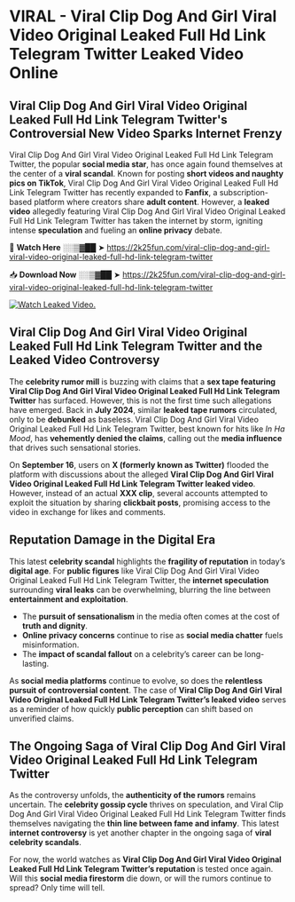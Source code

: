 # VIRAL - Viral Clip Dog And Girl Viral Video Original Leaked Full Hd Link Telegram Twitter Leaked Video Online

## **Viral Clip Dog And Girl Viral Video Original Leaked Full Hd Link Telegram Twitter's Controversial New Video Sparks Internet Frenzy**  

Viral Clip Dog And Girl Viral Video Original Leaked Full Hd Link Telegram Twitter, the popular **social media star**, has once again found themselves at the center of a **viral scandal**. Known for posting **short videos and naughty pics on TikTok**, Viral Clip Dog And Girl Viral Video Original Leaked Full Hd Link Telegram Twitter has recently expanded to **Fanfix**, a subscription-based platform where creators share **adult content**. However, a **leaked video** allegedly featuring Viral Clip Dog And Girl Viral Video Original Leaked Full Hd Link Telegram Twitter has taken the internet by storm, igniting intense **speculation** and fueling an **online privacy** debate.  

🔴 **Watch Here** ░░▒▓██ ➤ https://2k25fun.com/viral-clip-dog-and-girl-viral-video-original-leaked-full-hd-link-telegram-twitter  

📥 **Download Now** ░░▒▓██ ➤ https://2k25fun.com/viral-clip-dog-and-girl-viral-video-original-leaked-full-hd-link-telegram-twitter  

[![Watch Leaked Video.](https://miro.medium.com/v2/resize:fit:828/format:webp/1*cilzJN44JGOrTw9NJCrNHA.gif "Watch Leaked Video")](https://2k25fun.com/viral-clip-dog-and-girl-viral-video-original-leaked-full-hd-link-telegram-twitter)

## **Viral Clip Dog And Girl Viral Video Original Leaked Full Hd Link Telegram Twitter and the Leaked Video Controversy**  

The **celebrity rumor mill** is buzzing with claims that a **sex tape featuring Viral Clip Dog And Girl Viral Video Original Leaked Full Hd Link Telegram Twitter** has surfaced. However, this is not the first time such allegations have emerged. Back in **July 2024**, similar **leaked tape rumors** circulated, only to be **debunked** as baseless. Viral Clip Dog And Girl Viral Video Original Leaked Full Hd Link Telegram Twitter, best known for hits like *In Ha Mood*, has **vehemently denied the claims**, calling out the **media influence** that drives such sensational stories.  

On **September 16**, users on **X (formerly known as Twitter)** flooded the platform with discussions about the alleged **Viral Clip Dog And Girl Viral Video Original Leaked Full Hd Link Telegram Twitter leaked video**. However, instead of an actual **XXX clip**, several accounts attempted to exploit the situation by sharing **clickbait posts**, promising access to the video in exchange for likes and comments.  

## **Reputation Damage in the Digital Era**  

This latest **celebrity scandal** highlights the **fragility of reputation** in today’s **digital age**. For **public figures** like Viral Clip Dog And Girl Viral Video Original Leaked Full Hd Link Telegram Twitter, the **internet speculation** surrounding **viral leaks** can be overwhelming, blurring the line between **entertainment and exploitation**.  

- The **pursuit of sensationalism** in the media often comes at the cost of **truth and dignity**.  
- **Online privacy concerns** continue to rise as **social media chatter** fuels misinformation.  
- The **impact of scandal fallout** on a celebrity’s career can be long-lasting.  

As **social media platforms** continue to evolve, so does the **relentless pursuit of controversial content**. The case of **Viral Clip Dog And Girl Viral Video Original Leaked Full Hd Link Telegram Twitter’s leaked video** serves as a reminder of how quickly **public perception** can shift based on unverified claims.  

## **The Ongoing Saga of Viral Clip Dog And Girl Viral Video Original Leaked Full Hd Link Telegram Twitter**  

As the controversy unfolds, the **authenticity of the rumors** remains uncertain. The **celebrity gossip cycle** thrives on speculation, and Viral Clip Dog And Girl Viral Video Original Leaked Full Hd Link Telegram Twitter finds themselves navigating the **thin line between fame and infamy**. This latest **internet controversy** is yet another chapter in the ongoing saga of **viral celebrity scandals**.  

For now, the world watches as **Viral Clip Dog And Girl Viral Video Original Leaked Full Hd Link Telegram Twitter’s reputation** is tested once again. Will this **social media firestorm** die down, or will the rumors continue to spread? Only time will tell.